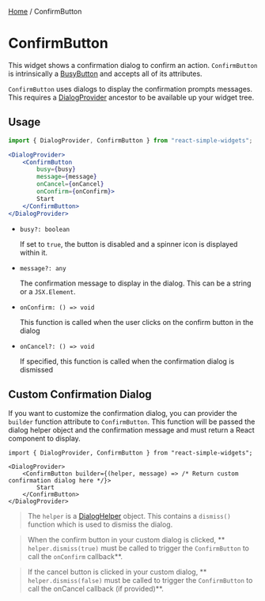 [Home](../../../README.md) / ConfirmButton

# ConfirmButton

This widget shows a confirmation dialog to confirm an action. `ConfirmButton` is intrinsically a [BusyButton](../busy-button/busy-button.md) and accepts all of its attributes.

`ConfirmButton` uses dialogs to display the confirmation prompts messages. This requires a [DialogProvider](../../dialog-provider/dialog-provider-usage.md) ancestor to be available up your widget tree.

## Usage

```jsx
import { DialogProvider, ConfirmButton } from "react-simple-widgets";

<DialogProvider>
    <ConfirmButton
        busy={busy}
        message={message}
        onCancel={onCancel}
        onConfirm={onConfirm}>
        Start
    </ConfirmButton>
</DialogProvider>
```

-   `busy?: boolean`

    If set to `true`, the button is disabled and a spinner icon is displayed within it.
    
- `message?: any`

  The confirmation message to display in the dialog. This can be a string or a `JSX.Element`.

-   `onConfirm: () => void`

    This function is called when the user clicks on the confirm button in the dialog

-   `onCancel?: () => void`

    If specified, this function is called when the confirmation dialog is dismissed

## Custom Confirmation Dialog

If you want to customize the confirmation dialog, you can provider the `builder` function attribute to `ConfirmButton`. This function will be passed the dialog helper object and the confirmation message and must return a React component to display.

```tsx
import { DialogProvider, ConfirmButton } from "react-simple-widgets";

<DialogProvider>
    <ConfirmButton builder={(helper, message) => /* Return custom confirmation dialog here */}>
        Start
    </ConfirmButton>
</DialogProvider>
```

> The `helper` is a [DialogHelper](../dialog-provider/dialog-provider-usage.md) object. This contains a `dismiss()` function which is used to dismiss the dialog. 

>  When the confirm button in your custom dialog is clicked, ** `helper.dismiss(true)` must be called to trigger the `ConfirmButton` to call the `onConfirm` callback**.  

>  If the cancel button is clicked in your custom dialog, ** `helper.dismiss(false)` must be called to trigger the `ConfirmButton` to call the onCancel callback (if provided)**.

